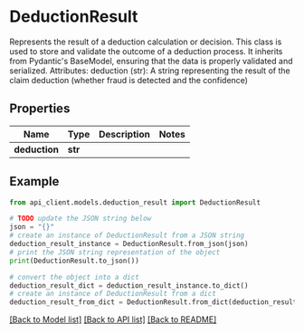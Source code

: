 # DeductionResult

Represents the result of a deduction calculation or decision.  This class is used to store and validate the outcome of a deduction process. It inherits from Pydantic's BaseModel, ensuring that the data is properly validated and serialized.  Attributes:     deduction (str): A string representing the result of the claim deduction (whether fraud is detected and the confidence)

## Properties

Name | Type | Description | Notes
------------ | ------------- | ------------- | -------------
**deduction** | **str** |  | 

## Example

```python
from api_client.models.deduction_result import DeductionResult

# TODO update the JSON string below
json = "{}"
# create an instance of DeductionResult from a JSON string
deduction_result_instance = DeductionResult.from_json(json)
# print the JSON string representation of the object
print(DeductionResult.to_json())

# convert the object into a dict
deduction_result_dict = deduction_result_instance.to_dict()
# create an instance of DeductionResult from a dict
deduction_result_from_dict = DeductionResult.from_dict(deduction_result_dict)
```
[[Back to Model list]](../README.md#documentation-for-models) [[Back to API list]](../README.md#documentation-for-api-endpoints) [[Back to README]](../README.md)


